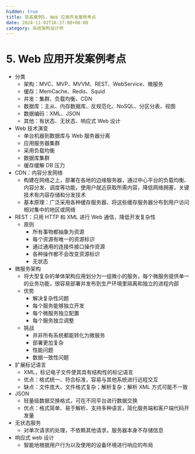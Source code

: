 ```yaml
---
hidden: true
title: 软高案例5. Web 应用开发案例考点
date: 2024-11-02T16:37:00+08:00
category: 系统架构设计师
---
```

# 5. Web 应用开发案例考点

- 分类
  - 架构：MVC、MVP、MVVM、REST、WebService、微服务
  - 缓存：MemCache、Redis、Squid
  - 并发：集群、负载均衡、CDN
  - 数据库：主从、内存数据库、反规范化、NoSQL、分区分表、视图
  - 数据编码：XML、JSON
  - 其他：有状态、无状态、响应式 Web 设计
- Web 技术演变
  - 单台机器到数据库与 Web 服务器分离
  - 应用服务器集群
  - 采用负载均衡
  - 数据库集群
  - 缓存缓解 DB 压力
- CDN：内容分发网络
  - 构建在网络之上，部署在各地的边缘服务器，通过中心平台的负载均衡、内容分发、调度等功能，使用户就近获取所需内容，降低网络拥塞，关键技术有内容存储和分发技术
  - 基本原理：广泛采用各种缓存服务器、将这些缓存服务器分布到用户访问相对集中的地区或网络
- REST：只用 HTTP 和 XML 进行 Web 通信，降低开发复杂性
  - 原则
    - 所有事物都抽象为资源
    - 每个资源有唯一的资源标识
    - 通过通用的连接件接口操作资源
    - 各种操作都不会改变资源标识
    - 无状态
- 微服务架构
  - 将大型复杂的单体架构应用划分为一组微小的服务，每个微服务提供单一的业务功能，很容易部署并发布到生产环境里隔离和独立的进程内部
  - 优势
    - 解决复杂性问题
    - 每个服务能够独立开发
    - 每个微服务独立配置
    - 每个服务独立调整
  - 挑战
    - 并非所有系统都能转化为微服务
    - 部署更加复杂
    - 性能问题
    - 数据一致性问题
- 扩展标记语言
  - XML，标记电子文件使其具有结构性的标记语言
  - 优点：格式统一、符合标准，容易与其他系统进行远程交互
  - 缺点：文件庞大、文件格式复杂；解析复杂；解析 XML 方式可能不一致
- JSON
  - 轻量级数据交换格式，可在不同平台进行数据交换
  - 优点：格式简单、易于解析、支持多种语言，简化服务端和客户端代码开发量
- 无状态服务
  - 对单次请求的处理，不依赖其他请求，服务器本身不存储信息
- 响应式 web 设计
  - 智能地根据用户行为以及使用的设备环境进行响应的布局
